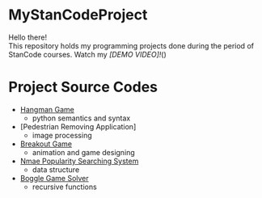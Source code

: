 # MyStanCodeProject
Hello there!\
This repository holds my programming projects done during the period of StanCode courses.
Watch my *[DEMO VIDEO]!*()

# Project Source Codes
* [Hangman Game]()
  * python semantics and syntax
* [Pedestrian Removing Application]
  * image processing
* [Breakout Game]()
  * animation and game designing
* [Nmae Popularity Searching System](MyStanCodeSC101Project/upload_to_Github/name_searching_system/)
  * data structure
* [Boggle Game Solver](upload_to_Github/boggle_game_solver/boggle.py)
  * recursive functions  
